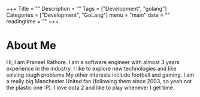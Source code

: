 +++
Title = ""
Description = ""
Tags = ["Development", "golang"]
Categories = ["Development", "GoLang"]
menu = "main"
date = ""
readingtime = ""
+++

# About Me

Hi, I am Praneel Rathore. I am a software engineer with almost 3 years experience in the industry. I like to explore new technologies and like solving tough problems.My other interests include football and gaming. I am a really big Manchester United fan (following them since 2003, so yeah not the plastic one :P). I love dota 2 and like to play whenever I get time.
